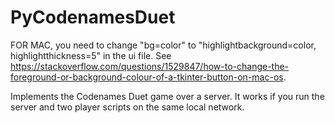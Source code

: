 # PyCodenamesDuet

FOR MAC, you need to change "bg=color" to "highlightbackground=color, highlightthickness=5" in the ui file. See https://stackoverflow.com/questions/1529847/how-to-change-the-foreground-or-background-colour-of-a-tkinter-button-on-mac-os. 

Implements the Codenames Duet game over a server. It works if you run the server and two player scripts on the same local network.
